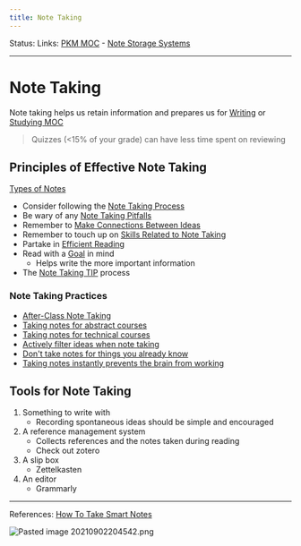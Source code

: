 ```yaml
---
title: Note Taking
---
```

Status:
Links: [PKM MOC](out/pkm-moc.md) - [Note Storage Systems](out/note-storage-systems.md)
___
# Note Taking
Note taking helps us retain information and prepares us for [Writing](out/writing.md) or [Studying MOC](out/studying-moc.md)

> Quizzes (<15% of your grade) can have less time spent on reviewing

## Principles of Effective Note Taking
[Types of Notes](out/types-of-notes.md)
- Consider following the [Note Taking Process](out/note-taking-process.md)
- Be wary of any [Note Taking Pitfalls](out/note-taking-pitfalls.md)
- Remember to [Make Connections Between Ideas](out/make-connections-between-ideas.md)
- Remember to touch up on [Skills Related to Note Taking](out/skills-related-to-note-taking.md)
- Partake in [Efficient Reading](out/efficient-reading.md)
- Read with a [Goal](out/goal-setting.md) in mind
	- Helps write the more important information
- The [Note Taking TIP](out/note-taking-tip.md) process
### Note Taking Practices
- [After-Class Note Taking](out/after-class-note-taking.md)
- [Taking notes for abstract courses](out/taking-notes-for-abstract-courses.md)
- [Taking notes for technical courses](out/taking-notes-for-technical-courses.md)
- [Actively filter ideas when note taking](out/actively-filter-ideas-when-note-taking.md)
- [Don't take notes for things you already know](out/dont-take-notes-for-things-you-already-know.md)
- [Taking notes instantly prevents the brain from working](out/taking-notes-instantly-prevents-the-brain-from-working.md)
## Tools for Note Taking
1. Something to write with
	- Recording spontaneous ideas should be simple and encouraged
2. A reference management system
	- Collects references and the notes taken during reading
	- Check out zotero
3. A slip box
	- Zettelkasten
4. An editor
	- Grammarly
___
References: [How To Take Smart Notes](out/references/books/summaries/how-to-take-smart-notes.md)

![Pasted image 20210902204542.png](None)